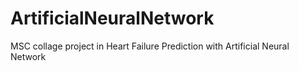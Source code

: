 # ArtificialNeuralNetwork
MSC collage project in Heart Failure Prediction with Artificial Neural Network
